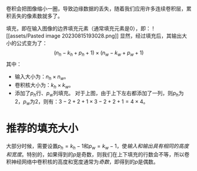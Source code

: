 卷积会把图像缩小一圈，导致边缘数据的丢失，随着我们应用许多连续卷积层，累积丢失的像素数就多了。

填充，即在输入图像的边界填充元素（通常填充元素是0），即：
![[assets/Pasted image 20230815193028.png]]
显然，经过填充后，其输出大小的公式变为了：
$$
(n_h-k_h+p_h+1)\times(n_w-k_w+p_w+1)
$$
其中：
- 输入大小为：$n_h\times n_w$。
- 卷积核大小为：$k_h\times k_w$。
- 添加了$p_h$行、$p_w$列填充。
对于上图，由于上下左右都添加了一列，则$p_h$为2，$p_w$为2，则有：$3-2+2+1 \times 3-2+2+1 = 4 \times 4$。

# 推荐的填充大小
大部分时候，需要设置$p_h=k_h-1$和$p_w=k_w-1$，使*输入和输出具有相同的高度和宽度*。特别的，如果得到的$p$是奇数，则我们在上下填充的行数会不等，所以卷积神经网络中卷积核的高度和宽度通常为*奇数*，即得到的$p$是偶数。

